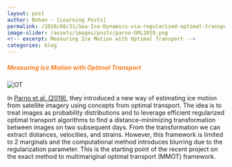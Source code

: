 ```yaml
---
layout: post
author: Bohan - [Learning Posts]
permalink: /2020/08/31/Sea-Ice-Dynamics-via-regularized-optimal-transport.html
image-slider: /assets/images/posts/parno-GRL2019.png
<!-- excerpt: Measuring Ice Motion with Optimal Transport -->
categories: blog
---
```


<h5><span style="color:#F58025">Measuring Ice Motion with Optimal Transport</span></h5>


<img class="img-fluid" src="{{site.baseurl}}/{{page.image-slider}}" alt="OT">

In [Parno et al. (2019)](https://agupubs.onlinelibrary.wiley.com/doi/abs/10.1029/2019GL083037), they introduced a new way of estimating ice motion from satellite imagery using concepts from optimal transport.  The idea is to treat images as probability distributions and to leverage efficient regularized optimal transport algorithms to find a distance-minimizing transformation between images on two subsequent days.  From the transformation we can extract distances, velocities, and strains. However, this framework is limited to 2 marginals and the computational method introduces blurring due to the regularization parameter. This is the starting point of the recent project on the exact method to multimariginal optimal transport (MMOT) framework. 
